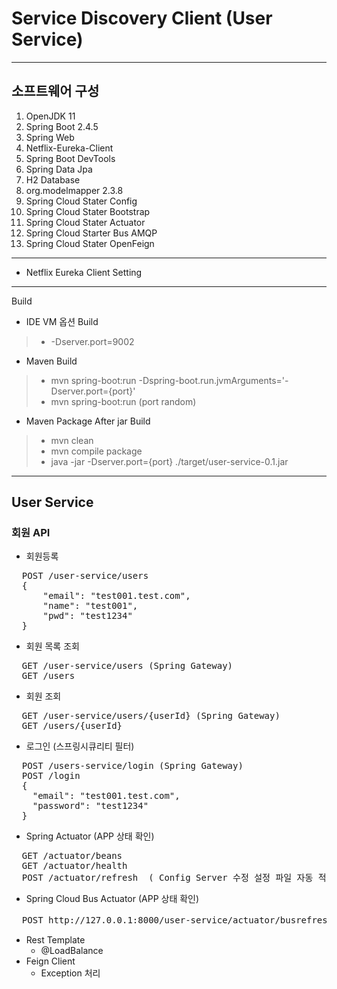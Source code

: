 # Service Discovery Client (User Service)
- - -
## 소프트웨어 구성
1.  OpenJDK 11
2.  Spring Boot 2.4.5
3.  Spring Web
4.  Netflix-Eureka-Client
5.  Spring Boot DevTools
6.  Spring Data Jpa
7.  H2 Database
8.  org.modelmapper 2.3.8
9.  Spring Cloud Stater Config
10. Spring Cloud Stater Bootstrap
11. Spring Cloud Stater Actuator
12. Spring Cloud Starter Bus AMQP
13. Spring Cloud Stater OpenFeign
- - -
- Netflix Eureka Client Setting
- - -
Build
 * IDE VM 옵션 Build
> - -Dserver.port=9002
 * Maven Build
> - mvn spring-boot:run -Dspring-boot.run.jvmArguments='-Dserver.port={port}'
> - mvn spring-boot:run (port random)
 * Maven Package After jar Build
> - mvn clean
> - mvn compile package
> - java -jar -Dserver.port={port} ./target/user-service-0.1.jar
- - -
## User Service  
### 회원 API 
  
- 회원등록
<pre>
  POST /user-service/users
  {
      "email": "test001.test.com",
      "name": "test001",
      "pwd": "test1234"
  }
</pre>
- 회원 목록 조회
<pre>
  GET /user-service/users (Spring Gateway)
  GET /users
</pre>
- 회원 조회
<pre>
  GET /user-service/users/{userId} (Spring Gateway)
  GET /users/{userId}
</pre>
- 로그인 (스프링시큐리티 필터)
<pre>
  POST /users-service/login (Spring Gateway)
  POST /login
  {
    "email": "test001.test.com",
    "password": "test1234"
  }
</pre>
- Spring Actuator (APP 상태 확인)
<pre>
  GET /actuator/beans
  GET /actuator/health
  POST /actuator/refresh  ( Config Server 수정 설정 파일 자동 적용 )
</pre>
- Spring Cloud Bus Actuator (APP 상태 확인)
<pre>
  POST http://127.0.0.1:8000/user-service/actuator/busrefresh  ( Config Server, User Service 일괄 자동 적용 )
</pre>

- Rest Template
  * @LoadBalance
- Feign Client
  * Exception 처리
